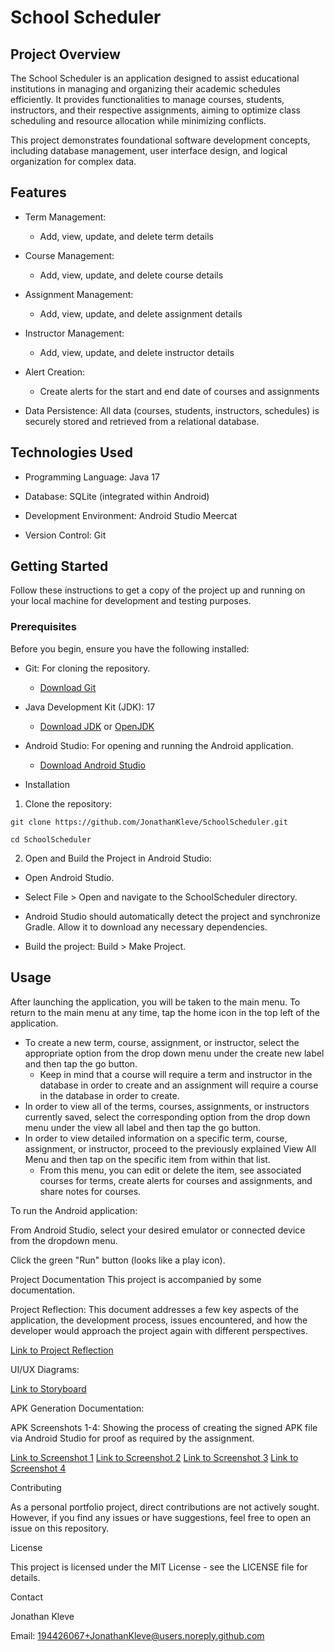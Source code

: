 # School Scheduler 
## Project Overview

The School Scheduler is an application designed to assist educational institutions in managing and organizing their academic schedules efficiently. It provides functionalities to manage courses, students, instructors, and their respective assignments, aiming to optimize class scheduling and resource allocation while minimizing conflicts.

This project demonstrates foundational software development concepts, including database management, user interface design, and logical organization for complex data.

## Features

* Term Management:
  * Add, view, update, and delete term details

* Course Management:

  * Add, view, update, and delete course details

* Assignment Management:

  * Add, view, update, and delete assignment details

* Instructor Management:

  * Add, view, update, and delete instructor details

* Alert Creation:
  * Create alerts for the start and end date of courses and assignments

* Data Persistence: All data (courses, students, instructors, schedules) is securely stored and retrieved from a relational database.


## Technologies Used

* Programming Language: Java 17

* Database: SQLite (integrated within Android)

* Development Environment: Android Studio Meercat

* Version Control: Git

## Getting Started
Follow these instructions to get a copy of the project up and running on your local machine for development and testing purposes.

### Prerequisites
Before you begin, ensure you have the following installed:

* Git: For cloning the repository.

  * [Download Git](https://git-scm.com/downloads)

* Java Development Kit (JDK): 17

  * [Download JDK](https://www.oracle.com/java/technologies/downloads/) or [OpenJDK](https://openjdk.java.net/install/)

* Android Studio: For opening and running the Android application.

  * [Download Android Studio](https://developer.android.com/studio/install)

* Installation
1. Clone the repository:

``` 
git clone https://github.com/JonathanKleve/SchoolScheduler.git
 
cd SchoolScheduler
```

2. Open and Build the Project in Android Studio:

  * Open Android Studio.

  * Select File > Open and navigate to the SchoolScheduler directory.

  * Android Studio should automatically detect the project and synchronize Gradle. Allow it to download any necessary dependencies.

  * Build the project: Build > Make Project.

## Usage

After launching the application, you will be taken to the main menu. To return to the main menu at any time, tap the home icon in the top left of the application. 

* To create a new term, course, assignment, or instructor, select the appropriate option from the drop down menu under the create new label and then tap the go button.
  * Keep in mind that a course will require a term and instructor in the database in order to create and an assignment will require a course in the database in order to create.
* In order to view all of the terms, courses, assignments, or instructors currently saved, select the corresponding option from the drop down menu under the view all label and then tap the go button.
* In order to view detailed information on a specific term, course, assignment, or instructor, proceed to the previously explained View All Menu and then tap on the specific item from within that list.
  * From this menu, you can edit or delete the item, see associated courses for terms, create alerts for courses and assignments, and share notes for courses.

To run the Android application:

From Android Studio, select your desired emulator or connected device from the dropdown menu.

Click the green "Run" button (looks like a play icon).

Project Documentation
This project is accompanied by some documentation.

Project Reflection: This document addresses a few key aspects of the application, the development process, issues encountered, and how the developer would approach the project again with different perspectives.

[Link to Project Reflection](docs/School%20Scheduler%20Reflection.pdf)

UI/UX Diagrams:

[Link to Storyboard](docs/School%20Scheduler%20Storyboard.png)

APK Generation Documentation:

APK Screenshots 1-4: Showing the process of creating the signed APK file via Android Studio for proof as required by the assignment.

[Link to Screenshot 1](docs/APK%20Screenshot%201.png)
[Link to Screenshot 2](docs/APK%20Screenshot%202.png)
[Link to Screenshot 3](docs/APK%20Screenshot%203.png)
[Link to Screenshot 4](docs/APK%20Screenshot%204.png)

Contributing

As a personal portfolio project, direct contributions are not actively sought. However, if you find any issues or have suggestions, feel free to open an issue on this repository.

License

This project is licensed under the MIT License - see the LICENSE file for details.

Contact

Jonathan Kleve

Email: 194426067+JonathanKleve@users.noreply.github.com
